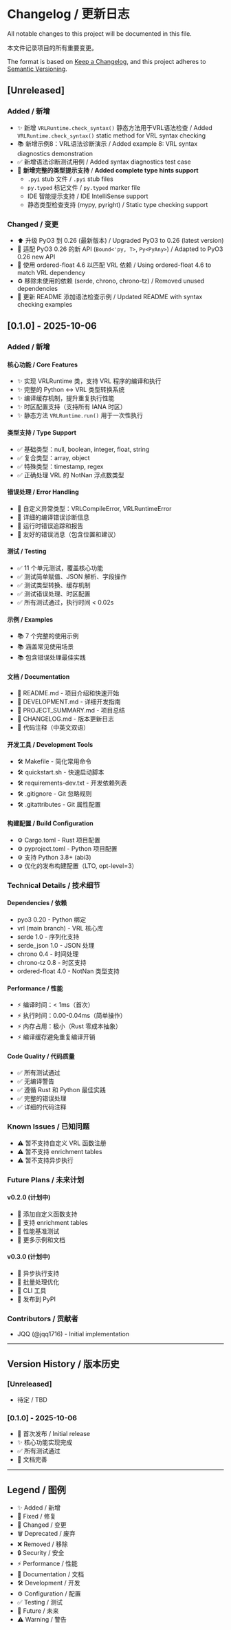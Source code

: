 # Changelog / 更新日志

All notable changes to this project will be documented in this file.

本文件记录项目的所有重要变更。

The format is based on [Keep a Changelog](https://keepachangelog.com/en/1.0.0/),
and this project adheres to [Semantic Versioning](https://semver.org/spec/v2.0.0.html).

## [Unreleased]

### Added / 新增
- ✨ 新增 `VRLRuntime.check_syntax()` 静态方法用于VRL语法检查 / Added `VRLRuntime.check_syntax()` static method for VRL syntax checking
- 📚 新增示例8：VRL语法诊断演示 / Added example 8: VRL syntax diagnostics demonstration
- ✅ 新增语法诊断测试用例 / Added syntax diagnostics test case
- 🎯 **新增完整的类型提示支持** / **Added complete type hints support**
  - `.pyi` stub 文件 / `.pyi` stub files
  - `py.typed` 标记文件 / `py.typed` marker file
  - IDE 智能提示支持 / IDE IntelliSense support
  - 静态类型检查支持 (mypy, pyright) / Static type checking support

### Changed / 变更
- ⬆️ 升级 PyO3 到 0.26 (最新版本) / Upgraded PyO3 to 0.26 (latest version)
- 🔄 适配 PyO3 0.26 的新 API (`Bound<'py, T>`, `Py<PyAny>`) / Adapted to PyO3 0.26 new API
- 🔧 使用 ordered-float 4.6 以匹配 VRL 依赖 / Using ordered-float 4.6 to match VRL dependency
- ♻️ 移除未使用的依赖 (serde, chrono, chrono-tz) / Removed unused dependencies
- 📖 更新 README 添加语法检查示例 / Updated README with syntax checking examples

## [0.1.0] - 2025-10-06

### Added / 新增

#### 核心功能 / Core Features
- ✨ 实现 VRLRuntime 类，支持 VRL 程序的编译和执行
- ✨ 完整的 Python ↔ VRL 类型转换系统
- ✨ 编译缓存机制，提升重复执行性能
- ✨ 时区配置支持（支持所有 IANA 时区）
- ✨ 静态方法 `VRLRuntime.run()` 用于一次性执行

#### 类型支持 / Type Support
- ✅ 基础类型：null, boolean, integer, float, string
- ✅ 复合类型：array, object
- ✅ 特殊类型：timestamp, regex
- ✅ 正确处理 VRL 的 NotNan 浮点数类型

#### 错误处理 / Error Handling
- 🔧 自定义异常类型：VRLCompileError, VRLRuntimeError
- 🔧 详细的编译错误诊断信息
- 🔧 运行时错误追踪和报告
- 🔧 友好的错误消息（包含位置和建议）

#### 测试 / Testing
- ✅ 11 个单元测试，覆盖核心功能
- ✅ 测试简单赋值、JSON 解析、字段操作
- ✅ 测试类型转换、缓存机制
- ✅ 测试错误处理、时区配置
- ✅ 所有测试通过，执行时间 < 0.02s

#### 示例 / Examples
- 📚 7 个完整的使用示例
- 📚 涵盖常见使用场景
- 📚 包含错误处理最佳实践

#### 文档 / Documentation
- 📖 README.md - 项目介绍和快速开始
- 📖 DEVELOPMENT.md - 详细开发指南
- 📖 PROJECT_SUMMARY.md - 项目总结
- 📖 CHANGELOG.md - 版本更新日志
- 📖 代码注释（中英文双语）

#### 开发工具 / Development Tools
- 🛠️ Makefile - 简化常用命令
- 🛠️ quickstart.sh - 快速启动脚本
- 🛠️ requirements-dev.txt - 开发依赖列表
- 🛠️ .gitignore - Git 忽略规则
- 🛠️ .gitattributes - Git 属性配置

#### 构建配置 / Build Configuration
- ⚙️ Cargo.toml - Rust 项目配置
- ⚙️ pyproject.toml - Python 项目配置
- ⚙️ 支持 Python 3.8+ (abi3)
- ⚙️ 优化的发布构建配置（LTO, opt-level=3）

### Technical Details / 技术细节

#### Dependencies / 依赖
- pyo3 0.20 - Python 绑定
- vrl (main branch) - VRL 核心库
- serde 1.0 - 序列化支持
- serde_json 1.0 - JSON 处理
- chrono 0.4 - 时间处理
- chrono-tz 0.8 - 时区支持
- ordered-float 4.0 - NotNan 类型支持

#### Performance / 性能
- ⚡ 编译时间：< 1ms（首次）
- ⚡ 执行时间：0.00-0.04ms（简单操作）
- ⚡ 内存占用：极小（Rust 零成本抽象）
- ⚡ 编译缓存避免重复编译开销

#### Code Quality / 代码质量
- ✅ 所有测试通过
- ✅ 无编译警告
- ✅ 遵循 Rust 和 Python 最佳实践
- ✅ 完整的错误处理
- ✅ 详细的代码注释

### Known Issues / 已知问题

- ⚠️ 暂不支持自定义 VRL 函数注册
- ⚠️ 暂不支持 enrichment tables
- ⚠️ 暂不支持异步执行

### Future Plans / 未来计划

#### v0.2.0 (计划中)
- 🔮 添加自定义函数支持
- 🔮 支持 enrichment tables
- 🔮 性能基准测试
- 🔮 更多示例和文档

#### v0.3.0 (计划中)
- 🔮 异步执行支持
- 🔮 批量处理优化
- 🔮 CLI 工具
- 🔮 发布到 PyPI

### Contributors / 贡献者

- JQQ (@jqq1716) - Initial implementation

---

## Version History / 版本历史

### [Unreleased]
- 待定 / TBD

### [0.1.0] - 2025-10-06
- 🎉 首次发布 / Initial release
- ✨ 核心功能实现完成
- ✅ 所有测试通过
- 📖 文档完善

---

## Legend / 图例

- ✨ Added / 新增
- 🔧 Fixed / 修复
- 🔄 Changed / 变更
- 🗑️ Deprecated / 废弃
- ❌ Removed / 移除
- 🔒 Security / 安全
- ⚡ Performance / 性能
- 📖 Documentation / 文档
- 🛠️ Development / 开发
- ⚙️ Configuration / 配置
- ✅ Testing / 测试
- 🔮 Future / 未来
- ⚠️ Warning / 警告
